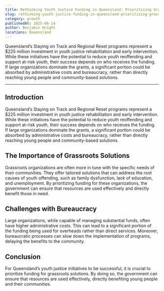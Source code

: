 ```yaml
---
title: Rethinking Youth Justice Funding in Queensland: Prioritising Grassroots Solutions Over Bureaucracy
slug: rethinking-youth-justice-funding-in-queensland-prioritising-grassroots-solutions-over-bureaucracy
category: growth
publishedAt: 2025-06-14
author: Benjamin Knight
locations: Queensland
---
```


Queensland’s Staying on Track and Regional Reset programs represent a $225 million investment in youth justice rehabilitation and early intervention. While these initiatives have the potential to reduce youth reoffending and support at-risk youth, their success depends on who receives the funding. If large organizations dominate the grants, a significant portion could be absorbed by administrative costs and bureaucracy, rather than directly reaching young people and community-based solutions.

---

## Introduction

Queensland’s Staying on Track and Regional Reset programs represent a $225 million investment in youth justice rehabilitation and early intervention. While these initiatives have the potential to reduce youth reoffending and support at-risk youth, their success depends on who receives the funding. If large organizations dominate the grants, a significant portion could be absorbed by administrative costs and bureaucracy, rather than directly reaching young people and community-based solutions.

## The Importance of Grassroots Solutions

Grassroots organizations are often more in tune with the specific needs of their communities. They offer tailored solutions that can address the root causes of youth offending, such as family dysfunction, lack of education, and unemployment. By prioritizing funding for these organizations, the government can ensure that resources are used effectively and directly benefit those in need.

## Challenges with Bureaucracy

Large organizations, while capable of managing substantial funds, often have higher administrative costs. This can lead to a significant portion of the funding being used for overheads rather than direct services. Moreover, bureaucratic processes can slow down the implementation of programs, delaying the benefits to the community.

## Conclusion

For Queensland’s youth justice initiatives to be successful, it is crucial to prioritize funding for grassroots solutions. By doing so, the government can ensure that resources are used effectively, directly benefiting young people and their communities.